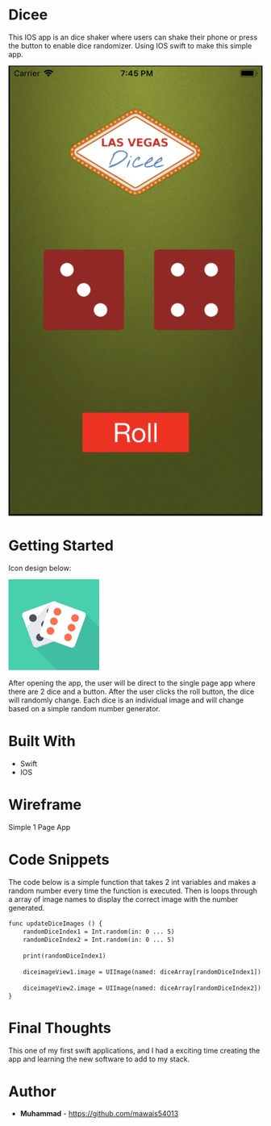 # Dicee 

This IOS app is an dice shaker where users can shake their phone or press the button to enable dice randomizer. Using IOS swift to make this simple app. 

![index](images/Screen1.png)

# Getting Started 

Icon design below: 

![app](Dicee/Assets.xcassets/AppIcon.appiconset/180.png)

After opening the app, the user will be direct to the single page app where there are 2 dice and a button. After the user clicks the roll button, the dice will randomly change. Each dice is an individual image and will change based on a simple random number generator. 

# Built With 
* Swift
* IOS

# Wireframe 

Simple 1 Page App

# Code Snippets

The code below is a simple function that takes 2 int variables and makes a random number every time the function is executed. Then is loops through a array of image names to display the correct image with the number generated. 
```
func updateDiceImages () {
    randomDiceIndex1 = Int.random(in: 0 ... 5)
    randomDiceIndex2 = Int.random(in: 0 ... 5)
    
    print(randomDiceIndex1)
    
    diceimageView1.image = UIImage(named: diceArray[randomDiceIndex1])
    
    diceimageView2.image = UIImage(named: diceArray[randomDiceIndex2])
}
```

# Final Thoughts

This one of my first swift applications, and I had a exciting time creating the app and learning the new software to add to my stack. 

# Author
* **Muhammad** - https://github.com/mawais54013
